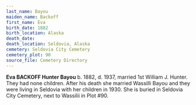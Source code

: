 ```yaml
---
last_name: Bayou
maiden_name: Backoff
first_name: Eva
birth_date: 1882
birth_location: Alaska
death_date: 
death_location: Seldovia, Alaska
cemetery: Seldovia City Cemetery
cemetery_plot: 90
source_file: Cemetery Directory
---
```

**Eva BACKOFF Hunter Bayou** b. 1882, d. 1937, married 1st William J. Hunter. They had none children. After his death she married Wassilli Bayou and they were living in Seldovia with her children in 1930. She is buried in Seldovia City Cemetery, next to Wassilii in Plot #90.
